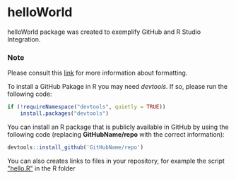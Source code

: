 <!DOCTYPE html>
<html lang="en">

<head>
    <meta charset="utf-8">
    <meta name="viewport" content="width=device-width, initial-scale=1">
    <link href="https://cdn.jsdelivr.net/npm/bootstrap@5.1.3/dist/css/bootstrap.min.css" rel="stylesheet">
    <script src="https://cdn.jsdelivr.net/npm/bootstrap@5.1.3/dist/js/bootstrap.bundle.min.js"></script>
    <link href="https://cdn.jsdelivr.net/npm/bootstrap-icons@1.5.0/font/bootstrap-icons.css" rel="stylesheet">
    <title>Home page 4LLab: UniSA</title>
</head>

# helloWorld
helloWorld package was created to exemplify GitHub and R Studio Integration.

### Note
Please consult this [link]( https://docs.github.com/en/get-started/writing-on-github/getting-started-with-writing-and-formatting-on-github/basic-writing-and-formatting-syntax) for more information about formatting.


To install a GitHub Pakage in R you may need *devtools*. If so, please run the following code:
```R
if (!requireNamespace("devtools", quietly = TRUE))
    install.packages("devtools")
```

You can install an R package that is publicly available in GitHub by using the following code (replacing **GitHubName/repo** with the correct information):

```R
devtools::install_github('GitHubName/repo')
```

You can also creates links to files in your repository, for example the script ["hello.R"](R/hello.R) in the R folder 

